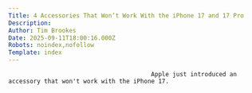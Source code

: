 ```yaml
---
Title: 4 Accessories That Won’t Work With the iPhone 17 and 17 Pro
Description: 
Author: Tim Brookes
Date: 2025-09-11T18:00:16.000Z
Robots: noindex,nofollow
Template: index
---
```


                                            Apple just introduced an accessory that won't work with the iPhone 17.
                                        